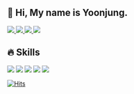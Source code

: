 
## 👋 Hi, My name is Yoonjung.

<a href="https://cyan-pudding-2bf.notion.site/Code-kyz-172958a68b49436db99bfccce0aaadf5">
    <img 
        src="http://img.shields.io/badge/-NotionResume-888888?style=flat-square&logo=Notion&link=https://cyan-pudding-2bf.notion.site/Code-kyz-172958a68b49436db99bfccce0aaadf5"/>
</a>

<a href="https://instagram.com/rzloz_k">
    <img 
        src="http://img.shields.io/badge/-Instagram-FFFFFF?style=flat-square&logo=Instagram&link=https://instagram.com/rzloz_k"/>
</a>
<a href="https://codekyz0111.gitbook.io/today-i-learned">
    <img 
        src="http://img.shields.io/badge/-TIL-FFFFFF?style=flat-square&logo=GitBook&link=https://codekyz0111.gitbook.io/today-i-learned"/>
</a>
<a href="https://velog.io/@kyz0111">
    <img 
        src="http://img.shields.io/badge/-Velog-FFFFFF?style=flat-square&logo=velog&link=https://velog.io/@kyz0111"/>
</a>


## 🔥 Skills

<img src="https://img.shields.io/badge/JavaScript-F7DF1E?style=flat-square&logo=JavaScript&logoColor=white"/>  <img src="https://img.shields.io/badge/HTML5-E34F26?style=flat-square&logo=HTML5&logoColor=white"/>  <img src="https://img.shields.io/badge/CSS3-1572B6?style=flat-square&logo=CSS3&logoColor=white"/>  <img src="https://img.shields.io/badge/React-61DAFB?style=flat-square&logo=React&logoColor=white"/>    <img src="https://img.shields.io/badge/TypeScript-3178C6?style=flat-square&logo=TypeScript&logoColor=white"/>  


[![Hits](https://hits.seeyoufarm.com/api/count/incr/badge.svg?url=https%3A%2F%2Fgithub.com%2Fcodekyz%2Fhit-counter&count_bg=%23C6C6C6&title_bg=%23A686C6&icon=github.svg&icon_color=%23E7E7E7&title=hits&edge_flat=true)](https://hits.seeyoufarm.com)

 
